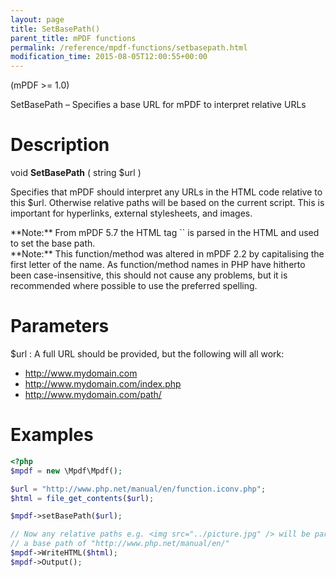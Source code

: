 ```yaml
---
layout: page
title: SetBasePath()
parent_title: mPDF functions
permalink: /reference/mpdf-functions/setbasepath.html
modification_time: 2015-08-05T12:00:55+00:00
---
```


(mPDF >= 1.0)

SetBasePath – Specifies a base URL for mPDF to interpret relative URLs

# Description

void **SetBasePath** ( string <span class="parameter">$url</span> )

Specifies that mPDF should interpret any URLs in the HTML code relative to this <span class="parameter">$url</span>. 
Otherwise relative paths will be based on the current script. This is important for hyperlinks, external stylesheets, 
and images.

<div class="alert alert-info" role="alert" markdown="1">
  **Note:** From mPDF 5.7 the HTML tag `<base href="">` is parsed in the HTML and used to set the base path.
</div>

<div class="alert alert-info" role="alert" markdown="1">
  **Note:** This function/method was altered in mPDF 2.2 by capitalising the first letter of the name. 
  As function/method names in PHP have hitherto been case-insensitive, this should not cause any problems, but it is 
  recommended where possible to use the preferred spelling.
</div>

# Parameters

<span class="parameter">$url</span>
: A full URL should be provided, but the following will all work:
  
  * http://www.mydomain.com
  * http://www.mydomain.com/index.php
  * http://www.mydomain.com/path/

# Examples

```php
<?php
$mpdf = new \Mpdf\Mpdf();

$url = "http://www.php.net/manual/en/function.iconv.php";
$html = file_get_contents($url);

$mpdf->setBasePath($url);

// Now any relative paths e.g. <img src="../picture.jpg" /> will be parsed relative to 
// a base path of "http://www.php.net/manual/en/"
$mpdf->WriteHTML($html);
$mpdf->Output();

```
